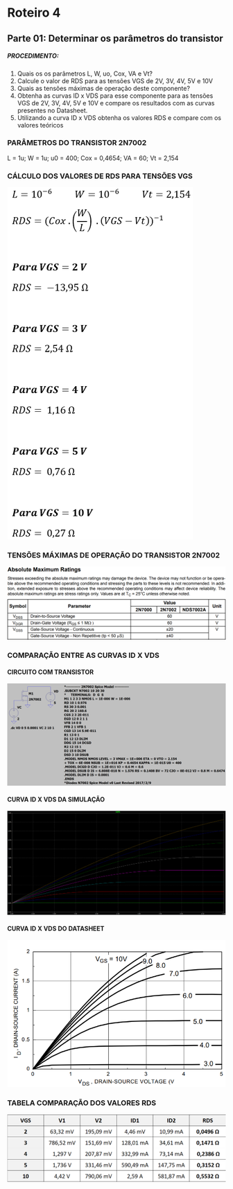 # Roteiro 4

## Parte 01: Determinar os parâmetros do transistor

##### PROCEDIMENTO:

1. Quais os os parâmetros L, W, uo, Cox, VA e Vt?
2. Calcule o valor de RDS para as tensões VGS de 2V, 3V, 4V, 5V e 10V
3. Quais as tensões máximas de operação deste componente?
4. Obtenha as curvas ID x VDS para esse componente para as tensões VGS de 2V, 3V, 4V, 5V e 10V e compare os resultados com as curvas presentes no Datasheet.
5. Utilizando a curva ID x VDS obtenha os valores RDS e compare com os valores teóricos

### PARÂMETROS DO TRANSISTOR 2N7002

L = 1u;  W = 1u; u0 = 400; Cox = 0,4654; VA = 60; Vt = 2,154

### CÁLCULO DOS VALORES DE RDS PARA TENSÕES VGS

![calculotensoesvgs](/resources/imagens/relatorio4/parte1/calculotensoesvgs.png)

### TENSÕES MÁXIMAS DE OPERAÇÃO DO TRANSISTOR 2N7002

![tensoesmax2n7002](/resources/imagens/relatorio4/parte1/tensoesmax2n7002.png)

### COMPARAÇÃO ENTRE AS CURVAS ID X VDS

#### CIRCUITO COM TRANSISTOR

![circuitotransistor](/resources/imagens/relatorio4/parte1/circuitotransistor.png)

#### CURVA ID X VDS DA SIMULAÇÃO

![curvaidvdssimulacao](/resources/imagens/relatorio4/parte1/curvaidvdssimulacao.png)

#### CURVA ID X VDS DO DATASHEET

![curvaidvdsdatasheet](/resources/imagens/relatorio4/parte1/curvaidcdsdatasheet.png)

### TABELA COMPARAÇÃO DOS VALORES RDS

![comparacaovaloresrds](/resources/imagens/relatorio4/parte1/comparacaovaloresrds.png)

